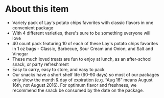 # **About this item**

- Variety pack of Lay's potato chips favorites with classic flavors in one convenient package
- With 4 different varieties, there's sure to be something everyone will love
- 40 count pack featuring 10 of each of these Lay's potato chips favorites in 1 oz bags - Classic, Barbecue, Sour Cream and Onion, and Salt and Vinegar
- These much loved treats are fun to enjoy at lunch, as an after-school snack, or party refreshment
- Easy to carry, easy to store, and easy to pack
- Our snacks have a short shelf life (60-90 days) so most of our packages only show the month & day of expiration (e.g. “Aug 16” means August 16th, not August 2016). For optimum flavor and freshness, we recommend the snack be consumed by the date on the package.
